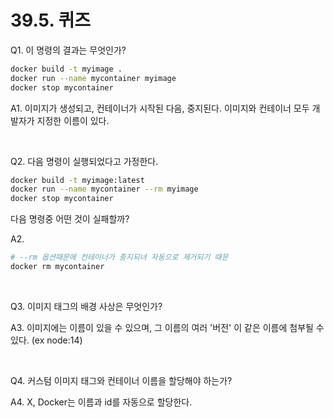 # 39.5. 퀴즈

Q1. 이 명령의 결과는 무엇인가? 
```bash
docker build -t myimage .
docker run --name mycontainer myimage
docker stop mycontainer
```

A1. 이미지가 생성되고, 컨테이너가 시작된 다음, 중지된다. 이미지와 컨테이너 모두 개발자가 지정한 이름이 있다.

</br>

Q2. 다음 명령이 실행되었다고 가정한다.
```bash 
docker build -t myimage:latest
docker run --name mycontainer --rm myimage
docker stop mycontainer
```
다음 명령중 어떤 것이 실패할까?

A2. 
```bash
# --rm 옵션때문에 컨테이너가 중지되녀 자동으로 제거되기 때문
docker rm mycontainer
```

</br>

Q3. 이미지 태그의 배경 사상은 무엇인가?

A3. 이미지에는 이름이 있을 수 있으며, 그 이름의 여러 '버전' 이 같은 이름에 첨부될 수 있다.
(ex node:14)

</br>

Q4. 커스텀 이미지 태그와 컨테이너 이름을 할당해야 하는가?

A4. X, Docker는 이름과 id를 자동으로 할당한다.